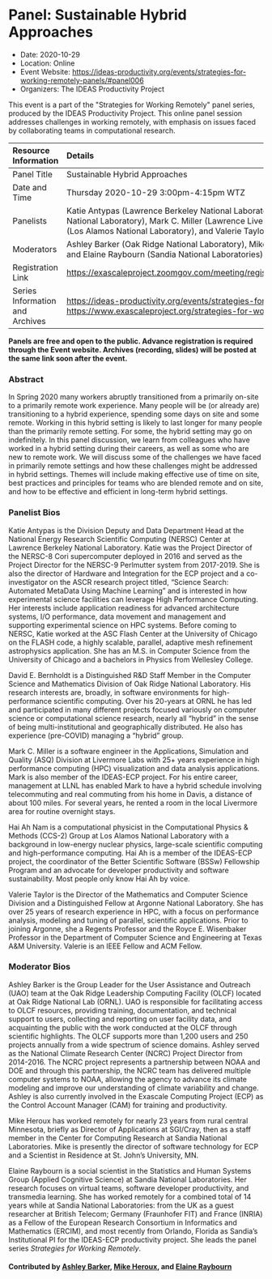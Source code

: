 # Panel: Sustainable Hybrid Approaches

- Date: 2020-10-29
- Location: Online
- Event Website: https://ideas-productivity.org/events/strategies-for-working-remotely-panels/#panel006
- Organizers: The IDEAS Productivity Project
			   
This event is a part of the "Strategies for Working Remotely" 
panel series, produced by the IDEAS Productivity
Project.
This online panel session addresses challenges in working remotely, with emphasis on issues faced by collaborating teams in computational research.

Resource Information | Details
:--- | :---			   
Panel Title | Sustainable Hybrid Approaches
Date and Time | Thursday 2020-10-29  3:00pm-4:15pm WTZ 
Panelists | Katie Antypas (Lawrence Berkeley National Laboratory), David E. Bernholdt (Oak Ridge National Laboratory), Mark C. Miller (Lawrence Livermore National Laboratory), Hai Ah Nam (Los Alamos National Laboratory),  and Valerie Taylor (Argonne National Laboratory)
Moderators | Ashley Barker (Oak Ridge National Laboratory), Mike Heroux (Sandia National Laboratories),  and Elaine Raybourn (Sandia National Laboratories)
Registration Link | 	<https://exascaleproject.zoomgov.com/meeting/register/vJIsceuuqjwpHDZxnfzizxflgQvrIlr5lm4>
Series Information and Archives | <https://ideas-productivity.org/events/strategies-for-working-remotely-panels/> or<br><https://www.exascaleproject.org/strategies-for-working-remotely/>

**Panels are free and open to the public. Advance registration is required through the Event website. Archives (recording, slides) will be posted at the same link soon after the event.**

### Abstract
<p>In Spring 2020 many workers abruptly transitioned from a primarily on-site to a primarily remote work experience.  Many people will be (or already are) transitioning to a hybrid experience, spending some days on site and some remote.  Working in this hybrid setting is likely to last longer for many people than the primarily remote setting.  For some, the hybrid setting may go on indefinitely. In this panel discussion, we learn from colleagues who have worked in a hybrid setting during their careers, as well as some who are new to remote work.  We will discuss some of the challenges we have faced in primarily remote settings and how these challenges might be addressed in hybrid settings. Themes will include making effective use of time on site, best practices and principles for teams who are blended remote and on site, and how to be effective and efficient in long-term hybrid settings.</p>

### Panelist Bios
<p>Katie Antypas is the Division Deputy and Data Department Head at the National Energy Research Scientific Computing (NERSC) Center at Lawrence Berkeley National Laboratory. Katie was the Project Director of the NERSC-8 Cori supercomputer deployed in 2016 and served as the Project Director for the NERSC-9 Perlmutter system from 2017-2019. She is also the director of Hardware and Integration for the ECP project and a co-investigator on the ASCR research project titled, “Science Search: Automated MetaData Using Machine Learning” and is interested in how experimental science facilities can leverage High Performance Computing.  Her interests include application readiness for advanced architecture systems, I/O performance,  data movement and management and supporting experimental science on HPC systems. Before coming to NERSC, Katie worked at the ASC Flash Center at the University of Chicago on the FLASH code, a highly scalable, parallel, adaptive mesh refinement astrophysics application. She has an M.S. in Computer Science from the University of Chicago and a bachelors in Physics from Wellesley College.</p>
<p>David E. Bernholdt is a Distinguished R&amp;D Staff Member in the Computer Science and Mathematics Division of Oak Ridge National Laboratory. His research interests are, broadly, in software environments for high-performance scientific computing.  Over his 20-years at ORNL he has led and participated in many different projects focused variously on computer science or computational science research, nearly all “hybrid” in the sense of being multi-institutional and geographically distributed.  He also has experience (pre-COVID) managing a “hybrid” group.</p>
<!-- Bio for panel 6 -->
<p>Mark C. Miller is a software engineer in the Applications, Simulation and Quality (ASQ) Division at Livermore Labs with 25+ years experience in high performance computing (HPC) visualization and data analysis applications. Mark is also member of the IDEAS-ECP project. For his entire career, management at LLNL has enabled Mark to have a hybrid schedule involving telecommuting and real commuting from his home in Davis, a distance of about 100 miles. For several years, he rented a room in the local Livermore area for routine overnight stays.</p>

<!-- Bio for panel 1
Mark C. Miller, a software developer at Lawrence Livermore National
Laboratory supporting HPC visualization tools, has worked remotely,
part-time, for 10+ years from Davis, CA.  His home office setting
involves only his wife (no children or pets), a separate room for an
office, an LLNL provided laptop and peripherals and Comcast/Xfinity’s
lowest tier internet service plus Verizon hot-spot with 8Gb/mo data
limit.  Mark is a member of the IDEAS-ECP productivity project.
-->
<p>Hai Ah Nam is a computational physicist in the Computational Physics &amp; Methods (CCS-2) Group at Los Alamos National Laboratory with a background in low-energy nuclear physics, large-scale scientific computing and high-performance computing.  Hai Ah is a member of the IDEAS-ECP project, the coordinator of the Better Scientific Software (BSSw) Fellowship Program and an advocate for developer productivity and software sustainability.  Most people only know Hai Ah by voice.</p>
<p>Valerie Taylor is the Director of the Mathematics and Computer Science Division and a Distinguished Fellow at Argonne National Laboratory.  She has over 25 years of research experience in HPC, with a focus on performance analysis, modeling and tuning of parallel, scientific applications. Prior to joining Argonne, she a Regents Professor and the Royce E. Wisenbaker Professor in the Department of Computer Science and Engineering at Texas A&amp;M University. Valerie is an IEEE Fellow and ACM Fellow.</p>
    


### Moderator Bios
<p>Ashley Barker is the Group Leader for the User Assistance and Outreach
(UAO) team at the Oak Ridge Leadership Computing Facility (OLCF)
located at Oak Ridge National Lab (ORNL). UAO is responsible for
facilitating access to OLCF resources, providing training,
documentation, and technical support to users, collecting and
reporting on user facility data, and acquainting the public with the
work conducted at the OLCF through scientific highlights. The OLCF
supports more than 1,200 users and 250 projects annually from a wide
spectrum of science domains. Ashley served as the National Climate
Research Center (NCRC) Project Director from 2014-2016. The NCRC
project represents a partnership between NOAA and DOE and through this
partnership, the NCRC team has delivered multiple computer systems to
NOAA, allowing the agency to advance its climate modeling and improve
our understanding of climate variability and change. Ashley is also
currently involved in the Exascale Computing Project (ECP) as the
Control Account Manager (CAM) for training and productivity.</p>
<!-- Bio for panel 1 -->
<p>Mike Heroux has worked remotely for nearly 23 years from rural central
Minnesota, briefly as Director of Applications at SGI/Cray, then as a
staff member in the Center for Computing Research at Sandia National
Laboratories. Mike is presently the director of software technology
for ECP and a Scientist in Residence at St. John’s University, MN.</p>
<!-- Bio for moderator 4 -->
<p>Elaine Raybourn is a social scientist in the Statistics and Human
Systems Group (Applied Cognitive Science) at Sandia National
Laboratories. Her research focuses on virtual teams, software
developer productivity, and transmedia learning. She has worked
remotely for a combined total of 14 years while at Sandia National
Laboratories: from the UK as a guest researcher at British Telecom;
Germany (Fraunhofer FIT) and France (INRIA) as a Fellow of the
European Research Consortium in Informatics and Mathematics (ERCIM),
and most recently from Orlando, Florida as Sandia’s Institutional PI
for the IDEAS-ECP productivity project. She leads the panel series
<em>Strategies for Working Remotely</em>.</p>

<!-- Bio for moderator 2, 3
Elaine Raybourn is a social scientist who has worked remotely for a
combined total of 14 years while at Sandia National Laboratories: from
the UK as a guest researcher at British Telecom; Germany (FhG FIT) and
France (INRIA) as a Fellow of the European Research Consortium in
Informatics and Mathematics (ERCIM), and most recently from Orlando,
Florida as a member of Sandia’s Statistics and Human Systems Group
(Applied Cognitive Science) and the IDEAS-ECP productivity project.
-->

<!--- Bio for panel 1 
<p>Elaine Raybourn is a social scientist who has worked remotely for a
combined total of 14 years while at Sandia National Laboratories: from
the UK as a guest researcher at British Telecom; Germany and France as
a Fellow of the European Research Consortium in Informatics and
Mathematics (ERCIM), and most recently from Orlando, Florida as a
member of Sandia’s Statistics and Human Systems Group and the
IDEAS-ECP productivity project.</p>
--->

    

#### Contributed by [Ashley Barker](https://github.com/ashley08 "Ashley Barker Github profile"), [Mike Heroux](https://github.com/maherou "Mike Heroux GitHub profile"), and [Elaine Raybourn](https://github.com/elaineraybourn "Elaine Raybourn GitHub profile")

<!---
Publish: yes
Categories: skills
Topics: online learning
Level: 2
Prerequisites: default
Aggregate: none
--->
